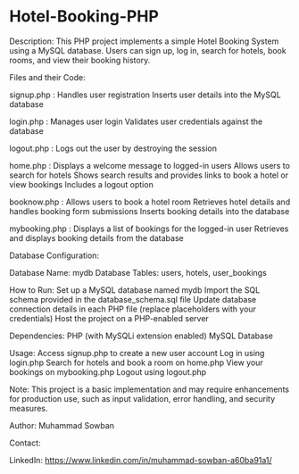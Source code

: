 # Hotel-Booking-PHP

Description:
This PHP project implements a simple Hotel Booking System using a MySQL database. Users can sign up, log in, search for hotels, book rooms, and view their booking history.

Files and their Code:

signup.php :
Handles user registration
Inserts user details into the MySQL database

login.php :
Manages user login
Validates user credentials against the database

logout.php :
Logs out the user by destroying the session

home.php :
Displays a welcome message to logged-in users
Allows users to search for hotels
Shows search results and provides links to book a hotel or view bookings
Includes a logout option

booknow.php :
Allows users to book a hotel room
Retrieves hotel details and handles booking form submissions
Inserts booking details into the database

mybooking.php :
Displays a list of bookings for the logged-in user
Retrieves and displays booking details from the database


Database Configuration:

Database Name: mydb
Database Tables: users, hotels, user_bookings

How to Run:
Set up a MySQL database named mydb
Import the SQL schema provided in the database_schema.sql file
Update database connection details in each PHP file (replace placeholders with your credentials)
Host the project on a PHP-enabled server

Dependencies:
PHP (with MySQLi extension enabled)
MySQL Database

Usage:
Access signup.php to create a new user account
Log in using login.php
Search for hotels and book a room on home.php
View your bookings on mybooking.php
Logout using logout.php

Note:
This project is a basic implementation and may require enhancements for production use, such as input validation, error handling, and security measures.

Author:
Muhammad Sowban

Contact:

LinkedIn: https://www.linkedin.com/in/muhammad-sowban-a60ba91a1/
